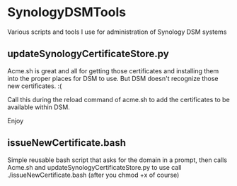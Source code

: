 # SynologyDSMTools
Various scripts and tools I use for administration of Synology DSM systems
## updateSynologyCertificateStore.py
Acme.sh is great and all for getting those certificates and installing them into the proper places for DSM to use.  But DSM doesn't recognize those new certificates. :(

Call this during the reload command of acme.sh to add the certificates to be available within DSM.

Enjoy

## issueNewCertificate.bash
Simple reusable bash script that asks for the domain in a prompt, then calls Acme.sh and updateSynologyCertificateStore.py
to use call ./issueNewCertificate.bash (after you chmod +x of course)
